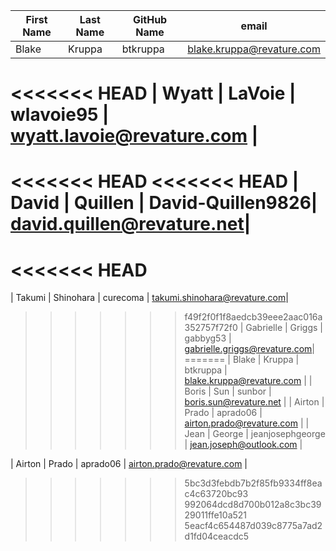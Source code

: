 | First Name    | Last Name     | GitHub Name   | email                        |
| ---------     | ----------    | -----------   | ----------                   |
| Blake         | Kruppa        | btkruppa      | blake.kruppa@revature.com    |
<<<<<<< HEAD
| Wyatt         | LaVoie        | wlavoie95     | wyatt.lavoie@revature.com    |
=======
<<<<<<< HEAD
<<<<<<< HEAD
| David		    | Quillen	    | David-Quillen9826| david.quillen@revature.net|
=======
<<<<<<< HEAD
=======
| Takumi        | Shinohara     | curecoma      | takumi.shinohara@revature.com|
>>>>>>> f49f2f0f1f8aedcb39eee2aac016a352757f72f0
| Gabrielle     | Griggs        | gabbyg53      | gabrielle.griggs@revature.com|
=======
| Blake         | Kruppa        | btkruppa      | blake.kruppa@revature.com    |
| Boris         | Sun           | sunbor        | boris.sun@revature.net       |
| Airton        | Prado         | aprado06      | airton.prado@revature.com    |
| Jean          | George        | jeanjosephgeorge | jean.joseph@outlook.com    | 







| Airton       | Prado        | aprado06       | airton.prado@revature.com    |
>>>>>>> 5bc3d3febdb7b2f85fb9334ff8eac4c63720bc93
>>>>>>> 992064dcd8d700b012a8c3bc3929011ffe10a521
>>>>>>> 5eacf4c654487d039c8775a7ad2d1fd04ceacdc5
